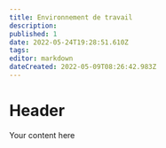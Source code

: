 ```yaml
---
title: Environnement de travail
description: 
published: 1
date: 2022-05-24T19:28:51.610Z
tags: 
editor: markdown
dateCreated: 2022-05-09T08:26:42.983Z
---
```


# Header
Your content here